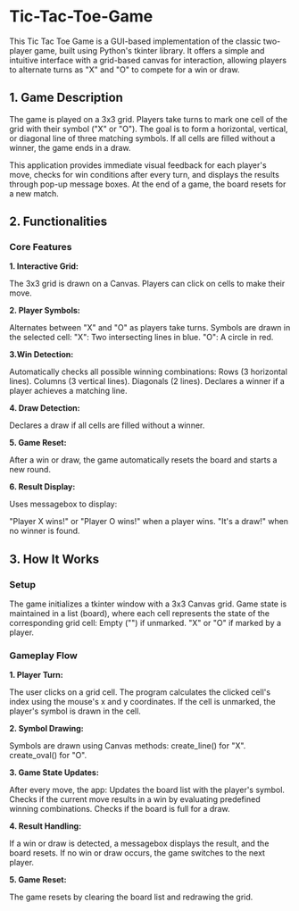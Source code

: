 # Tic-Tac-Toe-Game

This Tic Tac Toe Game is a GUI-based implementation of the classic two-player game, built using Python's tkinter library. It offers a simple and intuitive interface with a grid-based canvas for interaction, allowing players to alternate turns as "X" and "O" to compete for a win or draw.

## **1. Game Description**

The game is played on a 3x3 grid. Players take turns to mark one cell of the grid with their symbol ("X" or "O"). The goal is to form a horizontal, vertical, or diagonal line of three matching symbols. If all cells are filled without a winner, the game ends in a draw.

This application provides immediate visual feedback for each player's move, checks for win conditions after every turn, and displays the results through pop-up message boxes. At the end of a game, the board resets for a new match.

## **2. Functionalities**

### **Core Features**

**1. Interactive Grid:**

The 3x3 grid is drawn on a Canvas.
Players can click on cells to make their move.

**2. Player Symbols:**

Alternates between "X" and "O" as players take turns.
Symbols are drawn in the selected cell:
"X": Two intersecting lines in blue.
"O": A circle in red.

**3.Win Detection:**

Automatically checks all possible winning combinations:
Rows (3 horizontal lines).
Columns (3 vertical lines).
Diagonals (2 lines).
Declares a winner if a player achieves a matching line.

**4. Draw Detection:**

Declares a draw if all cells are filled without a winner.

**5. Game Reset:**

After a win or draw, the game automatically resets the board and starts a new round.

**6. Result Display:**

Uses messagebox to display:

"Player X wins!" or "Player O wins!" when a player wins.
"It's a draw!" when no winner is found.

## **3. How It Works**

### **Setup**

The game initializes a tkinter window with a 3x3 Canvas grid.
Game state is maintained in a list (board), where each cell represents the state of the corresponding grid cell:
Empty ("") if unmarked.
"X" or "O" if marked by a player.

### **Gameplay Flow**

**1. Player Turn:**

The user clicks on a grid cell.
The program calculates the clicked cell's index using the mouse's x and y coordinates.
If the cell is unmarked, the player's symbol is drawn in the cell.

**2. Symbol Drawing:**

Symbols are drawn using Canvas methods:
create_line() for "X".
create_oval() for "O".

**3. Game State Updates:**

After every move, the app:
Updates the board list with the player's symbol.
Checks if the current move results in a win by evaluating predefined winning combinations.
Checks if the board is full for a draw.

**4. Result Handling:**

If a win or draw is detected, a messagebox displays the result, and the board resets.
If no win or draw occurs, the game switches to the next player.

**5. Game Reset:**

The game resets by clearing the board list and redrawing the grid.

